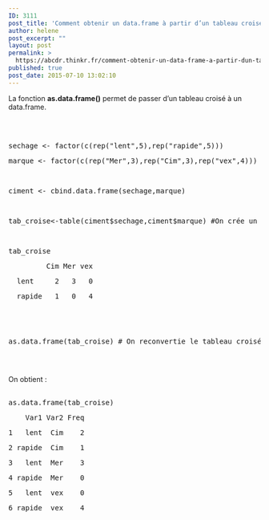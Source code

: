 ```yaml
---
ID: 3111
post_title: 'Comment obtenir un data.frame à partir d’un tableau croisé ? : as.data.frame'
author: helene
post_excerpt: ""
layout: post
permalink: >
  https://abcdr.thinkr.fr/comment-obtenir-un-data-frame-a-partir-dun-tableau-croise-as-data-frame/
published: true
post_date: 2015-07-10 13:02:10
---
```

<p>La fonction <b>as.data.frame()</b> permet de passer d’un tableau croisé à un data.frame.</p><p> </p><p> <pre><br />sechage &lt;- factor(c(rep("lent",5),rep("rapide",5)))</p><p>marque &lt;- factor(c(rep("Mer",3),rep("Cim",3),rep("vex",4)))</p><p> </p><p>ciment &lt;- cbind.data.frame(sechage,marque)</p><p> </p><p>tab_croise&lt;-table(ciment$sechage,ciment$marque) #On crée un tableau croisé</p><p> </p><p>tab_croise</p><p>         Cim Mer vex</p><p>  lent     2   3   0</p><p>  rapide   1   0   4</p><p> </p><p> </p><p>as.data.frame(tab_croise) # On reconvertie le tableau croisé en data.frame</p><p></pre>   </p><p>On obtient :</p><p> <pre><br />as.data.frame(tab_croise)</p><p>    Var1 Var2 Freq</p><p>1   lent  Cim    2</p><p>2 rapide  Cim    1</p><p>3   lent  Mer    3</p><p>4 rapide  Mer    0</p><p>5   lent  vex    0</p><p>6 rapide  vex    4</p><p></pre>   </p>